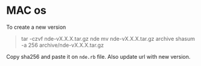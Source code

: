 # MAC os

To create a new version
> tar -czvf nde-vX.X.X.tar.gz nde
> mv nde-vX.X.X.tar.gz archive
> shasum -a 256 archive/nde-vX.X.X.tar.gz

Copy sha256 and paste it on `nde.rb` file.
Also update url with new version. 